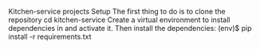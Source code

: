 Kitchen-service projects
Setup
The first thing to do is to clone the repository
cd kitchen-service
Create a virtual environment to install dependencies in and activate it.
Then install the dependencies:
(env)$ pip install -r requirements.txt

